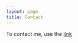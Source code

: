 ```yaml
---
layout: page
title: Contact 
---
```


To contact me, use the [link](https://www.idiap.ch/en/people/directory/867/@@person-contact-form)